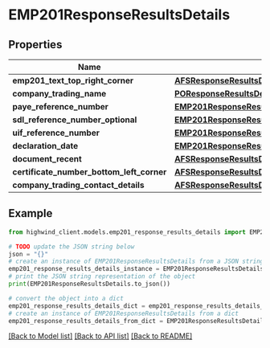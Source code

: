 # EMP201ResponseResultsDetails


## Properties

Name | Type | Description | Notes
------------ | ------------- | ------------- | -------------
**emp201_text_top_right_corner** | [**AFSResponseResultsDetailsStatementOfFinancialPosition**](AFSResponseResultsDetailsStatementOfFinancialPosition.md) |  | [optional] 
**company_trading_name** | [**POResponseResultsDetailsVendorName**](POResponseResultsDetailsVendorName.md) |  | [optional] 
**paye_reference_number** | [**EMP201ResponseResultsDetailsPayeReferenceNumber**](EMP201ResponseResultsDetailsPayeReferenceNumber.md) |  | [optional] 
**sdl_reference_number_optional** | [**EMP201ResponseResultsDetailsSdlReferenceNumberOptional**](EMP201ResponseResultsDetailsSdlReferenceNumberOptional.md) |  | [optional] 
**uif_reference_number** | [**EMP201ResponseResultsDetailsPayeReferenceNumber**](EMP201ResponseResultsDetailsPayeReferenceNumber.md) |  | [optional] 
**declaration_date** | [**EMP201ResponseResultsDetailsDeclarationDate**](EMP201ResponseResultsDetailsDeclarationDate.md) |  | [optional] 
**document_recent** | [**AFSResponseResultsDetailsDocumentRecent**](AFSResponseResultsDetailsDocumentRecent.md) |  | [optional] 
**certificate_number_bottom_left_corner** | [**AFSResponseResultsDetailsStatementOfFinancialPosition**](AFSResponseResultsDetailsStatementOfFinancialPosition.md) |  | [optional] 
**company_trading_contact_details** | [**AFSResponseResultsDetailsStatementOfFinancialPosition**](AFSResponseResultsDetailsStatementOfFinancialPosition.md) |  | [optional] 

## Example

```python
from highwind_client.models.emp201_response_results_details import EMP201ResponseResultsDetails

# TODO update the JSON string below
json = "{}"
# create an instance of EMP201ResponseResultsDetails from a JSON string
emp201_response_results_details_instance = EMP201ResponseResultsDetails.from_json(json)
# print the JSON string representation of the object
print(EMP201ResponseResultsDetails.to_json())

# convert the object into a dict
emp201_response_results_details_dict = emp201_response_results_details_instance.to_dict()
# create an instance of EMP201ResponseResultsDetails from a dict
emp201_response_results_details_from_dict = EMP201ResponseResultsDetails.from_dict(emp201_response_results_details_dict)
```
[[Back to Model list]](../README.md#documentation-for-models) [[Back to API list]](../README.md#documentation-for-api-endpoints) [[Back to README]](../README.md)


